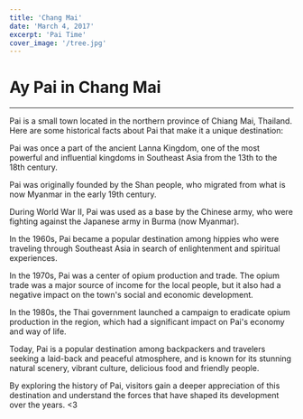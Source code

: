 ```yaml
---
title: 'Chang Mai'
date: 'March 4, 2017'
excerpt: 'Pai Time'
cover_image: '/tree.jpg'
---
```

# Ay Pai in Chang Mai 

---

Pai is a small town located in the northern province of Chiang Mai, Thailand. Here are some historical facts about Pai that make it a unique destination:

Pai was once a part of the ancient Lanna Kingdom, one of the most powerful and influential kingdoms in Southeast Asia from the 13th to the 18th century.

Pai was originally founded by the Shan people, who migrated from what is now Myanmar in the early 19th century.

During World War II, Pai was used as a base by the Chinese army, who were fighting against the Japanese army in Burma (now Myanmar).

In the 1960s, Pai became a popular destination among hippies who were traveling through Southeast Asia in search of enlightenment and spiritual experiences.

In the 1970s, Pai was a center of opium production and trade. The opium trade was a major source of income for the local people, but it also had a negative impact on the town's social and economic development.

In the 1980s, the Thai government launched a campaign to eradicate opium production in the region, which had a significant impact on Pai's economy and way of life.

Today, Pai is a popular destination among backpackers and travelers seeking a laid-back and peaceful atmosphere, and is known for its stunning natural scenery, vibrant culture, delicious food and friendly people.

By exploring the history of Pai, visitors gain a deeper appreciation of this destination and understand the forces that have shaped its development over the years. <3
